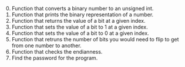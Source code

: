 0. Function that converts a binary number to an unsigned int.
1. Function that prints the binary representation of a number.
2. Function that returns the value of a bit at a given index.
3. Function that sets the value of a bit to 1 at a given index.
4. Function that sets the value of a bit to 0 at a given index.
5. Function that retruns the number of bits you would need to flip to get from one number to another.
6. Function that checks the endianness.
7. Find the password for the program.
